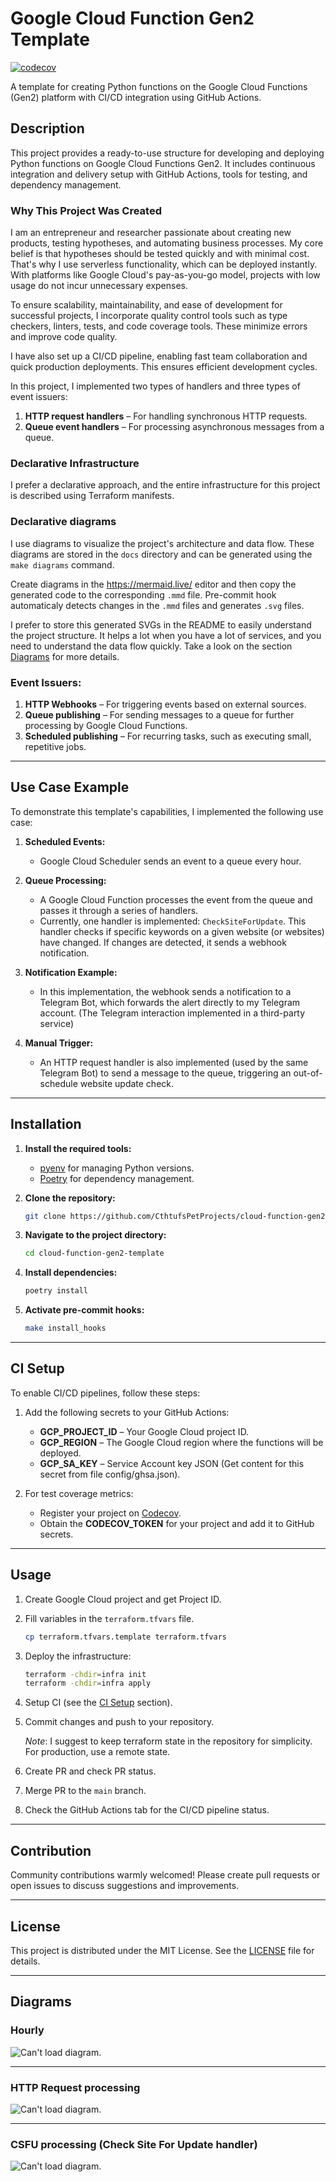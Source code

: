 # Google Cloud Function Gen2 Template
[![codecov](https://codecov.io/github/CthtufsPetProjects/google-cloud-function-gen2-template/branch/main/graph/badge.svg?token=feLHCIidDN)](https://codecov.io/github/CthtufsPetProjects/google-cloud-function-gen2-template)

A template for creating Python functions on the Google Cloud Functions (Gen2) platform with CI/CD integration using GitHub Actions.

## Description

This project provides a ready-to-use structure for developing and deploying Python functions on Google Cloud Functions Gen2. It includes continuous integration and delivery setup with GitHub Actions, tools for testing, and dependency management.

### Why This Project Was Created

I am an entrepreneur and researcher passionate about creating new products, testing hypotheses, and automating business processes. My core belief is that hypotheses should be tested quickly and with minimal cost. That's why I use serverless functionality, which can be deployed instantly. With platforms like Google Cloud's pay-as-you-go model, projects with low usage do not incur unnecessary expenses.

To ensure scalability, maintainability, and ease of development for successful projects, I incorporate quality control tools such as type checkers, linters, tests, and code coverage tools. These minimize errors and improve code quality.

I have also set up a CI/CD pipeline, enabling fast team collaboration and quick production deployments. This ensures efficient development cycles.

In this project, I implemented two types of handlers and three types of event issuers:
1. **HTTP request handlers** – For handling synchronous HTTP requests.
2. **Queue event handlers** – For processing asynchronous messages from a queue.

### Declarative Infrastructure

I prefer a declarative approach, and the entire infrastructure for this project is described using Terraform manifests.

### Declarative diagrams

I use diagrams to visualize the project's architecture and data flow. These diagrams are stored in the `docs` directory and can be generated using the `make diagrams` command.

Create diagrams in the https://mermaid.live/ editor and then copy the generated code to the corresponding `.mmd` file.
Pre-commit hook automaticaly detects changes in the `.mmd` files and generates `.svg` files.

I prefer to store this generated SVGs in the README to easily understand the project structure. It helps a lot when you have a lot of services, and you need to understand the data flow quickly.
Take a look on the section [Diagrams](#diagrams) for more details.

### Event Issuers:
1. **HTTP Webhooks** – For triggering events based on external sources.
2. **Queue publishing** – For sending messages to a queue for further processing by Google Cloud Functions.
3. **Scheduled publishing** – For recurring tasks, such as executing small, repetitive jobs.

---

## Use Case Example

To demonstrate this template's capabilities, I implemented the following use case:

1. **Scheduled Events:**
   - Google Cloud Scheduler sends an event to a queue every hour.

2. **Queue Processing:**
   - A Google Cloud Function processes the event from the queue and passes it through a series of handlers.
   - Currently, one handler is implemented: `CheckSiteForUpdate`. This handler checks if specific keywords on a given website (or websites) have changed. If changes are detected, it sends a webhook notification.

3. **Notification Example:**
   - In this implementation, the webhook sends a notification to a Telegram Bot, which forwards the alert directly to my Telegram account. (The Telegram interaction implemented in a third-party service)

4. **Manual Trigger:**
   - An HTTP request handler is also implemented (used by the same Telegram Bot) to send a message to the queue, triggering an out-of-schedule website update check.

---

## Installation

1. **Install the required tools:**
   - [pyenv](https://github.com/pyenv/pyenv) for managing Python versions.
   - [Poetry](https://python-poetry.org/) for dependency management.

2. **Clone the repository:**
   ```bash
   git clone https://github.com/CthtufsPetProjects/cloud-function-gen2-template.git
   ```

3. **Navigate to the project directory:**
   ```bash
   cd cloud-function-gen2-template
   ```

4. **Install dependencies:**
   ```bash
   poetry install
   ```

5. **Activate pre-commit hooks:**
   ```bash
   make install_hooks
   ```

---

## CI Setup

To enable CI/CD pipelines, follow these steps:

1. Add the following secrets to your GitHub Actions:
   - **GCP_PROJECT_ID** – Your Google Cloud project ID.
   - **GCP_REGION** – The Google Cloud region where the functions will be deployed.
   - **GCP_SA_KEY** – Service Account key JSON (Get content for this secret from file config/ghsa.json).

2. For test coverage metrics:
   - Register your project on [Codecov](https://app.codecov.io/).
   - Obtain the **CODECOV_TOKEN** for your project and add it to GitHub secrets.

---

## Usage
1. Create Google Cloud project and get Project ID.
1. Fill variables in the `terraform.tfvars` file.
   ```bash
   cp terraform.tfvars.template terraform.tfvars
   ```
1. Deploy the infrastructure:
   ```bash
   terraform -chdir=infra init
   terraform -chdir=infra apply
   ```
1. Setup CI (see the [CI Setup](#ci-setup) section).
1. Commit changes and push to your repository.

   *Note*: I suggest to keep terraform state in the repository for simplicity. For production, use a remote state.
1. Create PR and check PR status.
1. Merge PR to the `main` branch.
1. Check the GitHub Actions tab for the CI/CD pipeline status.

---

## Contribution

Community contributions warmly welcomed! Please create pull requests or open issues to discuss suggestions and improvements.

---

## License

This project is distributed under the MIT License. See the [LICENSE](LICENSE) file for details.

---

## Diagrams

### Hourly
![Can't load diagram.](./docs/diagrams/hourly.svg)

---

### HTTP Request processing
![Can't load diagram.](./docs/diagrams/http_request.svg)

---

### CSFU processing (Check Site For Update handler)
![Can't load diagram.](./docs/diagrams/csfu_event_handler.svg)
